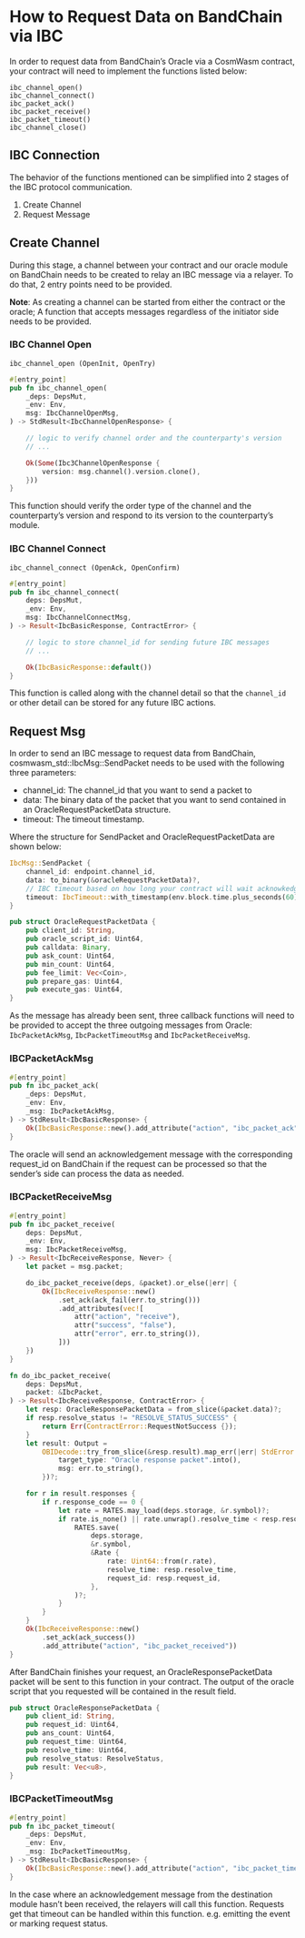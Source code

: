 # How to Request Data on BandChain via IBC

In order to request data from BandChain’s Oracle via a CosmWasm contract, your contract will need to implement the functions listed below:

```
ibc_channel_open()
ibc_channel_connect()
ibc_packet_ack()
ibc_packet_receive()
ibc_packet_timeout()
ibc_channel_close()
```

## IBC Connection

The behavior of the functions mentioned can be simplified into 2 stages of the IBC protocol communication.

1. Create Channel
2. Request Message

## Create Channel

During this stage, a channel between your contract and our oracle module on BandChain needs to be created to relay an IBC message via a relayer. To do that, 2 entry points need to be provided.

**Note**: As creating a channel can be started from either the contract or the oracle; A function that accepts messages regardless of the initiator side needs to be provided.

### IBC Channel Open

`ibc_channel_open (OpenInit, OpenTry)`

```rust
#[entry_point]
pub fn ibc_channel_open(
    _deps: DepsMut,
    _env: Env,
    msg: IbcChannelOpenMsg,
) -> StdResult<IbcChannelOpenResponse> {

    // logic to verify channel order and the counterparty's version
    // ...

    Ok(Some(Ibc3ChannelOpenResponse {
        version: msg.channel().version.clone(),
    }))
}
```

This function should verify the order type of the channel and the counterparty’s version and respond to its version to the counterparty’s module.

### IBC Channel Connect

`ibc_channel_connect (OpenAck, OpenConfirm)`

```rust
#[entry_point]
pub fn ibc_channel_connect(
    deps: DepsMut,
    _env: Env,
    msg: IbcChannelConnectMsg,
) -> Result<IbcBasicResponse, ContractError> {

    // logic to store channel_id for sending future IBC messages
    // ...

    Ok(IbcBasicResponse::default())
}
```

This function is called along with the channel detail so that the `channel_id` or other detail can be stored for any future IBC actions.

## Request Msg

In order to send an IBC message to request data from BandChain, cosmwasm_std::IbcMsg::SendPacket needs to be used with the following three parameters:

- channel_id: The channel_id that you want to send a packet to
- data: The binary data of the packet that you want to send contained in an OracleRequestPacketData structure.
- timeout: The timeout timestamp.

Where the structure for SendPacket and OracleRequestPacketData are shown below:

```rust
IbcMsg::SendPacket {
    channel_id: endpoint.channel_id,
    data: to_binary(&oracleRequestPacketData)?,
    // IBC timeout based on how long your contract will wait acknowkedgement until trigger timeout packet
    timeout: IbcTimeout::with_timestamp(env.block.time.plus_seconds(60)),
}
```

```rust
pub struct OracleRequestPacketData {
    pub client_id: String,
    pub oracle_script_id: Uint64,
    pub calldata: Binary,
    pub ask_count: Uint64,
    pub min_count: Uint64,
    pub fee_limit: Vec<Coin>,
    pub prepare_gas: Uint64,
    pub execute_gas: Uint64,
}
```

As the message has already been sent, three callback functions will need to be provided to accept the three outgoing messages from Oracle: `IbcPacketAckMsg`, `IbcPacketTimeoutMsg` and `IbcPacketReceiveMsg`.

### IBCPacketAckMsg

```rust
#[entry_point]
pub fn ibc_packet_ack(
    _deps: DepsMut,
    _env: Env,
    _msg: IbcPacketAckMsg,
) -> StdResult<IbcBasicResponse> {
    Ok(IbcBasicResponse::new().add_attribute("action", "ibc_packet_ack"))
}
```

The oracle will send an acknowledgement message with the corresponding request_id on BandChain if the request can be processed so that the sender’s side can process the data as needed.

### IBCPacketReceiveMsg

```rust
#[entry_point]
pub fn ibc_packet_receive(
    deps: DepsMut,
    _env: Env,
    msg: IbcPacketReceiveMsg,
) -> Result<IbcReceiveResponse, Never> {
    let packet = msg.packet;

    do_ibc_packet_receive(deps, &packet).or_else(|err| {
        Ok(IbcReceiveResponse::new()
            .set_ack(ack_fail(err.to_string()))
            .add_attributes(vec![
                attr("action", "receive"),
                attr("success", "false"),
                attr("error", err.to_string()),
            ]))
    })
}

fn do_ibc_packet_receive(
    deps: DepsMut,
    packet: &IbcPacket,
) -> Result<IbcReceiveResponse, ContractError> {
    let resp: OracleResponsePacketData = from_slice(&packet.data)?;
    if resp.resolve_status != "RESOLVE_STATUS_SUCCESS" {
        return Err(ContractError::RequestNotSuccess {});
    }
    let result: Output =
        OBIDecode::try_from_slice(&resp.result).map_err(|err| StdError::ParseErr {
            target_type: "Oracle response packet".into(),
            msg: err.to_string(),
        })?;

    for r in result.responses {
        if r.response_code == 0 {
            let rate = RATES.may_load(deps.storage, &r.symbol)?;
            if rate.is_none() || rate.unwrap().resolve_time < resp.resolve_time {
                RATES.save(
                    deps.storage,
                    &r.symbol,
                    &Rate {
                        rate: Uint64::from(r.rate),
                        resolve_time: resp.resolve_time,
                        request_id: resp.request_id,
                    },
                )?;
            }
        }
    }
    Ok(IbcReceiveResponse::new()
        .set_ack(ack_success())
        .add_attribute("action", "ibc_packet_received"))
}
```

After BandChain finishes your request, an OracleResponsePacketData packet will be sent to this function in your contract. The output of the oracle script that you requested will be contained in the result field.

```rust
pub struct OracleResponsePacketData {
    pub client_id: String,
    pub request_id: Uint64,
    pub ans_count: Uint64,
    pub request_time: Uint64,
    pub resolve_time: Uint64,
    pub resolve_status: ResolveStatus,
    pub result: Vec<u8>,
}
```

### IBCPacketTimeoutMsg

```rust
#[entry_point]
pub fn ibc_packet_timeout(
    _deps: DepsMut,
    _env: Env,
    _msg: IbcPacketTimeoutMsg,
) -> StdResult<IbcBasicResponse> {
    Ok(IbcBasicResponse::new().add_attribute("action", "ibc_packet_timeout"))
}
```

In the case where an acknowledgement message from the destination module hasn’t been received, the relayers will call this function. Requests get that timeout can be handled within this function. e.g. emitting the event or marking request status.

